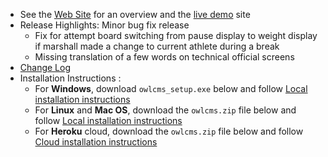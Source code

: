 - See the [Web Site](https://jflamy.github.io/owlcms4/#) for an overview and the [live demo](https://jflamy.github.io/owlcms4/#/?id=demo) site
- Release Highlights: Minor bug fix release
  - Fix for attempt board switching from pause display to weight display if marshall made a change to current athlete during a break
  - Missing translation of a few words on technical official screens
- [Change Log](https://github.com/jflamy/owlcms4/issues?q=is%3Aissue+is%3Aclosed)
- Installation Instructions :
  - For **Windows**, download `owlcms_setup.exe` below and follow [Local installation instructions](https://jflamy.github.io/owlcms4/#/LocalSetup.md) 
  - For **Linux** and **Mac OS**, download the `owlcms.zip` file below and follow [Local installation instructions](https://jflamy.github.io/owlcms4/#/LocalSetup.md) 
  - For **Heroku** cloud, download the `owlcms.zip` file below and follow [Cloud installation instructions](https://jflamy.github.io/owlcms4/#/Heroku.md)

